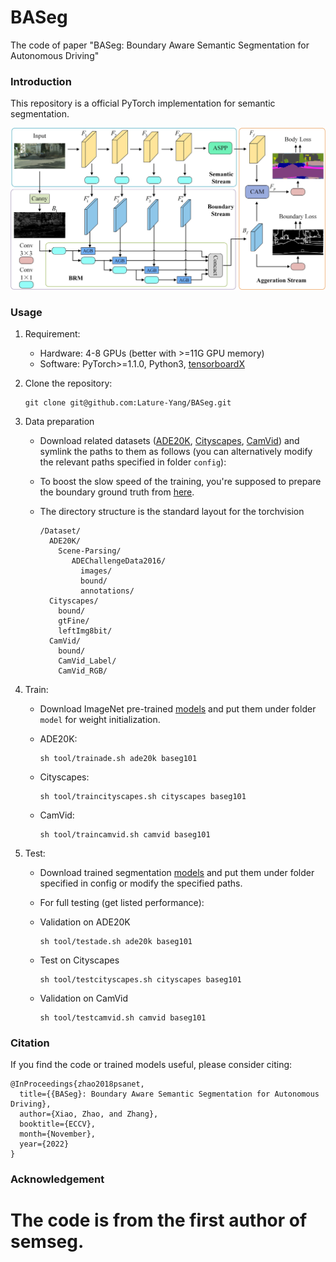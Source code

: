 # BASeg
The code of paper "BASeg: Boundary Aware Semantic Segmentation for Autonomous Driving"

### Introduction
This repository is a official PyTorch implementation for semantic segmentation. 

<img src="./figure/image.jpg" width="900"/>

### Usage
1. Requirement:
   - Hardware: 4-8 GPUs (better with >=11G GPU memory)
   - Software: PyTorch>=1.1.0, Python3, [tensorboardX](https://github.com/lanpa/tensorboardX)

2. Clone the repository:
   ```shell
   git clone git@github.com:Lature-Yang/BASeg.git
   ```

3. Data preparation
   - Download related datasets ([ADE20K](http://groups.csail.mit.edu/vision/datasets/ADE20K/), [Cityscapes](https://www.cityscapes-dataset.com/), [CamVid](https://github.com/lih627/CamVid)) and symlink the paths to them as follows (you can alternatively modify the relevant paths specified in folder `config`):

   - To boost the slow speed of the training, you're supposed to prepare the boundary ground truth from [here](https://drive.google.com/drive/folders/1wihXt4chb8Tq5lvPCtT1HXkDqWcyCyoc?usp=sharing).

   - The directory structure is the standard layout for the torchvision
     ```
     /Dataset/
       ADE20K/
         Scene-Parsing/
            ADEChallengeData2016/
              images/
              bound/
              annotations/
       Cityscapes/
         bound/
         gtFine/
         leftImg8bit/
       CamVid/
         bound/
         CamVid_Label/
         CamVid_RGB/
     ```

4. Train:
   - Download ImageNet pre-trained [models](https://drive.google.com/open?id=15wx9vOM0euyizq-M1uINgN0_wjVRf9J3) and put them under folder `model` for weight initialization. 
   
   - ADE20K:
     ```shell
     sh tool/trainade.sh ade20k baseg101
     ```
   - Cityscapes:
     ```shell
     sh tool/traincityscapes.sh cityscapes baseg101
     ```
   - CamVid:
     ```shell
     sh tool/traincamvid.sh camvid baseg101
     ```

5. Test:
   - Download trained segmentation [models](https://drive.google.com/drive/folders/1u63PwLEDbvURM_THT99X6UNuQPSP0I3h?usp=sharing) and put them under folder specified in config or modify the specified paths.

   - For full testing (get listed performance):
   - Validation on ADE20K
     ```shell
     sh tool/testade.sh ade20k baseg101
     ```
   - Test on Cityscapes
     ```shell
     sh tool/testcityscapes.sh cityscapes baseg101
     ```
   - Validation on CamVid
     ```shell
     sh tool/testcamvid.sh camvid baseg101
     ```

### Citation
If you find the code or trained models useful, please consider citing:
```
@InProceedings{zhao2018psanet,
  title={{BASeg}: Boundary Aware Semantic Segmentation for Autonomous Driving},
  author={Xiao, Zhao, and Zhang},
  booktitle={ECCV},
  month={November},
  year={2022}
}
```

### Acknowledgement
The code is from the first author of semseg.
=======

